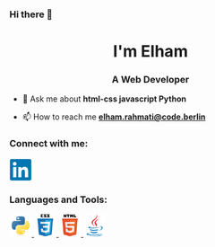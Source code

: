### Hi there 👋

<h1 align="center">I'm Elham</h1>
<h3 align="center">A Web Developer</h3>

- 💬 Ask me about **html-css javascript Python**

- 📫 How to reach me **elham.rahmati@code.berlin**

<h3 align="left">Connect with me:</h3>
<p align="left">
<a href="https://www.linkedin.com/in/elham-rahmati-47500560/" target="blank"><img align="center" src="https://github.com/devicons/devicon/blob/master/icons/linkedin/linkedin-original.svg" alt="LinkedIn Logo" height="40" width="40" /></a>
</p>

<h3 align="left">Languages and Tools:</h3>
<p align="left"> <a href="https://www.w3schools.com/python/" target="_blank" rel="noreferrer"> <img src="https://github.com/devicons/devicon/blob/master/icons/python/python-original.svg" alt="cplusplus" width="40" height="40"/> </a> <a href="https://www.w3schools.com/css/" target="_blank" rel="noreferrer"> <img src="https://raw.githubusercontent.com/devicons/devicon/master/icons/css3/css3-original-wordmark.svg" alt="css3" width="40" height="40"/> </a> <a href="https://www.w3.org/html/" target="_blank" rel="noreferrer"> <img src="https://raw.githubusercontent.com/devicons/devicon/master/icons/html5/html5-original-wordmark.svg" alt="html5" width="40" height="40"/> </a> <a href="https://www.java.com" target="_blank" rel="noreferrer"> <img src="https://raw.githubusercontent.com/devicons/devicon/master/icons/java/java-original.svg" alt="java" width="40" height="40"/> </a> </p>
